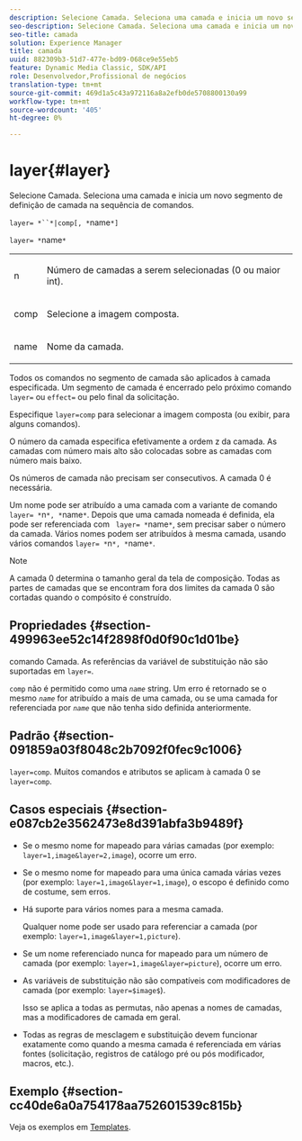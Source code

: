 ```yaml
---
description: Selecione Camada. Seleciona uma camada e inicia um novo segmento de definição de camada na sequência de comandos.
seo-description: Selecione Camada. Seleciona uma camada e inicia um novo segmento de definição de camada na sequência de comandos.
seo-title: camada
solution: Experience Manager
title: camada
uuid: 882309b3-51d7-477e-bd09-068ce9e55eb5
feature: Dynamic Media Classic, SDK/API
role: Desenvolvedor,Profissional de negócios
translation-type: tm+mt
source-git-commit: 469d1a5c43a972116a8a2efb0de5708800130a99
workflow-type: tm+mt
source-wordcount: '405'
ht-degree: 0%

---
```



# layer{#layer}

Selecione Camada. Seleciona uma camada e inicia um novo segmento de definição de camada na sequência de comandos.

`layer= *``*|comp[, *`name`*]`

`layer= *`name`*`

<table id="simpletable_22DE3365A6454949B0D30C6D7110476E"> 
 <tr class="strow"> 
  <td class="stentry"> <p><span class="codeph"> <span class="varname"> n</span></span> </p></td> 
  <td class="stentry"> <p>Número de camadas a serem selecionadas (0 ou maior int). </p></td> 
 </tr> 
 <tr class="strow"> 
  <td class="stentry"> <p><span class="codeph"> comp</span> </p></td> 
  <td class="stentry"> <p>Selecione a imagem composta. </p></td> 
 </tr> 
 <tr class="strow"> 
  <td class="stentry"> <p><span class="codeph"> <span class="varname"> name</span></span> </p></td> 
  <td class="stentry"> <p>Nome da camada. </p></td> 
 </tr> 
</table>

Todos os comandos no segmento de camada são aplicados à camada especificada. Um segmento de camada é encerrado pelo próximo comando `layer=` ou `effect=` ou pelo final da solicitação.

Especifique `layer=comp` para selecionar a imagem composta (ou exibir, para alguns comandos).

O número da camada especifica efetivamente a ordem z da camada. As camadas com número mais alto são colocadas sobre as camadas com número mais baixo.

Os números de camada não precisam ser consecutivos. A camada 0 é necessária.

Um nome pode ser atribuído a uma camada com a variante de comando `layer= *`n`*, *`name`*`. Depois que uma camada nomeada é definida, ela pode ser referenciada com ` layer= *`name`*`, sem precisar saber o número da camada. Vários nomes podem ser atribuídos à mesma camada, usando vários comandos `layer= *`n`*, *`name`*`.

>[!NOTE]
>
>A camada 0 determina o tamanho geral da tela de composição. Todas as partes de camadas que se encontram fora dos limites da camada 0 são cortadas quando o compósito é construído.

## Propriedades {#section-499963ee52c14f2898f0d0f90c1d01be}

comando Camada. As referências da variável de substituição não são suportadas em `layer=`.

`comp` não é permitido como uma  *`name`* string. Um erro é retornado se o mesmo *`name`* for atribuído a mais de uma camada, ou se uma camada for referenciada por *`name`* que não tenha sido definida anteriormente.

## Padrão {#section-091859a03f8048c2b7092f0fec9c1006}

`layer=comp`. Muitos comandos e atributos se aplicam à camada 0 se `layer=comp`.

## Casos especiais {#section-e087cb2e3562473e8d391abfa3b9489f}

* Se o mesmo nome for mapeado para várias camadas (por exemplo: `layer=1,image&layer=2,image`), ocorre um erro.
* Se o mesmo nome for mapeado para uma única camada várias vezes (por exemplo: `layer=1,image&layer=1,image`), o escopo é definido como de costume, sem erros.
* Há suporte para vários nomes para a mesma camada.

   Qualquer nome pode ser usado para referenciar a camada (por exemplo: `layer=1,image&layer=1,picture`).
* Se um nome referenciado nunca for mapeado para um número de camada (por exemplo: `layer=1,image&layer=picture`), ocorre um erro.
* As variáveis de substituição não são compatíveis com modificadores de camada (por exemplo: `layer=$image$`).

   Isso se aplica a todas as permutas, não apenas a nomes de camadas, mas a modificadores de camada em geral.

* Todas as regras de mesclagem e substituição devem funcionar exatamente como quando a mesma camada é referenciada em várias fontes (solicitação, registros de catálogo pré ou pós modificador, macros, etc.).

## Exemplo {#section-cc40de6a0a754178aa752601539c815b}

Veja os exemplos em [Templates](../../../../../is-api/http-ref/image-serving-api-ref/c-http-protocol-reference/c-templates/c-templates.md#concept-3cd2d2adae0e41b2979b9640244d4d3e).
